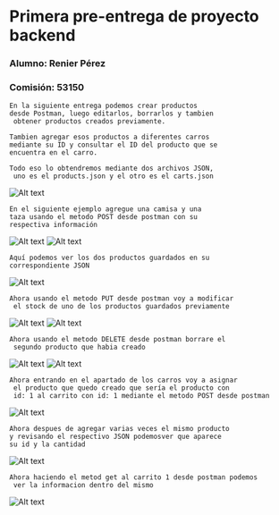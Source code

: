 # Primera pre-entrega de proyecto backend

### Alumno: Renier Pérez

### Comisión: 53150

```
En la siguiente entrega podemos crear productos
desde Postman, luego editarlos, borrarlos y tambien
 obtener productos creados previamente.

Tambien agregar esos productos a diferentes carros
mediante su ID y consultar el ID del producto que se
encuentra en el carro.
```

```
Todo eso lo obtendremos mediante dos archivos JSON,
 uno es el products.json y el otro es el carts.json
```

![Alt text](./img_rm/image.png)

```
En el siguiente ejemplo agregue una camisa y una
taza usando el metodo POST desde postman con su
respectiva información
```

![Alt text](./img_rm/image-1.png)
![Alt text](./img_rm/image-2.png)

```
Aquí podemos ver los dos productos guardados en su
correspondiente JSON
```

![Alt text](./img_rm/image-3.png)

```
Ahora usando el metodo PUT desde postman voy a modificar
 el stock de uno de los productos guardados previamente
```

![Alt text](./img_rm/image-4.png)
![Alt text](./img_rm/image-5.png)

```
Ahora usando el metodo DELETE desde postman borrare el
 segundo producto que habia creado
```

![Alt text](./img_rm/image-6.png)
![Alt text](./img_rm/image-7.png)

```
Ahora entrando en el apartado de los carros voy a asignar
 el producto que quedo creado que sería el producto con
 id: 1 al carrito con id: 1 mediante el metodo POST desde postman
```

![Alt text](./img_rm/image-9.png)

```
Ahora despues de agregar varias veces el mismo producto
y revisando el respectivo JSON podemosver que aparece
su id y la cantidad
```

![Alt text](./img_rm/image-10.png)

```
Ahora haciendo el metod get al carrito 1 desde postman podemos
 ver la informacion dentro del mismo
```

![Alt text](./img_rm/image-11.png)

